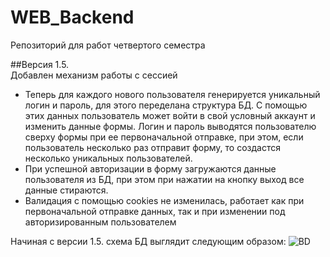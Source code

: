 # WEB_Backend
Репозиторий для работ четвертого семестра

##Версия 1.5.  
  Добавлен механизм работы с сессией
  - Теперь для каждого нового пользователя генерируется уникальный логин и пароль, для этого переделана структура БД. С помощью этих данных пользователь может войти в свой условный аккаунт и изменить данные формы. Логин и пароль выводятся пользователю сверху формы при ее первоначальной отправке, при этом, если пользователь несколько раз отправит форму, то создастся несколько уникальных пользователей.
  - При успешной авторизации в форму загружаются данные пользователя из БД, при этом при нажатии на кнопку выход все данные стираются.
  - Валидация с помощью cookies не изменилась, работает как при первоначальной отправке данных, так и при изменении под авторизированным пользователем 
 
 Начиная с версии 1.5. схема БД выглядит следующим образом:
![BD](https://user-images.githubusercontent.com/72927875/167587934-9159a4f8-d1a1-43c3-ac86-332ac33d8106.png)
